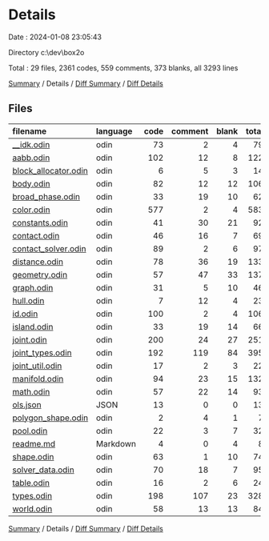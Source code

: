 # Details

Date : 2024-01-08 23:05:43

Directory c:\\dev\\box2o

Total : 29 files,  2361 codes, 559 comments, 373 blanks, all 3293 lines

[Summary](results.md) / Details / [Diff Summary](diff.md) / [Diff Details](diff-details.md)

## Files
| filename | language | code | comment | blank | total |
| :--- | :--- | ---: | ---: | ---: | ---: |
| [__idk.odin](/__idk.odin) | odin | 73 | 2 | 4 | 79 |
| [aabb.odin](/aabb.odin) | odin | 102 | 12 | 8 | 122 |
| [block_allocator.odin](/block_allocator.odin) | odin | 6 | 5 | 3 | 14 |
| [body.odin](/body.odin) | odin | 82 | 12 | 12 | 106 |
| [broad_phase.odin](/broad_phase.odin) | odin | 33 | 19 | 10 | 62 |
| [color.odin](/color.odin) | odin | 577 | 2 | 4 | 583 |
| [constants.odin](/constants.odin) | odin | 41 | 30 | 21 | 92 |
| [contact.odin](/contact.odin) | odin | 46 | 16 | 7 | 69 |
| [contact_solver.odin](/contact_solver.odin) | odin | 89 | 2 | 6 | 97 |
| [distance.odin](/distance.odin) | odin | 78 | 36 | 19 | 133 |
| [geometry.odin](/geometry.odin) | odin | 57 | 47 | 33 | 137 |
| [graph.odin](/graph.odin) | odin | 31 | 5 | 10 | 46 |
| [hull.odin](/hull.odin) | odin | 7 | 12 | 4 | 23 |
| [id.odin](/id.odin) | odin | 100 | 2 | 4 | 106 |
| [island.odin](/island.odin) | odin | 33 | 19 | 14 | 66 |
| [joint.odin](/joint.odin) | odin | 200 | 24 | 27 | 251 |
| [joint_types.odin](/joint_types.odin) | odin | 192 | 119 | 84 | 395 |
| [joint_util.odin](/joint_util.odin) | odin | 17 | 2 | 3 | 22 |
| [manifold.odin](/manifold.odin) | odin | 94 | 23 | 15 | 132 |
| [math.odin](/math.odin) | odin | 57 | 22 | 14 | 93 |
| [ols.json](/ols.json) | JSON | 13 | 0 | 0 | 13 |
| [polygon_shape.odin](/polygon_shape.odin) | odin | 2 | 4 | 1 | 7 |
| [pool.odin](/pool.odin) | odin | 22 | 3 | 7 | 32 |
| [readme.md](/readme.md) | Markdown | 4 | 0 | 4 | 8 |
| [shape.odin](/shape.odin) | odin | 63 | 1 | 10 | 74 |
| [solver_data.odin](/solver_data.odin) | odin | 70 | 18 | 7 | 95 |
| [table.odin](/table.odin) | odin | 16 | 2 | 6 | 24 |
| [types.odin](/types.odin) | odin | 198 | 107 | 23 | 328 |
| [world.odin](/world.odin) | odin | 58 | 13 | 13 | 84 |

[Summary](results.md) / Details / [Diff Summary](diff.md) / [Diff Details](diff-details.md)
